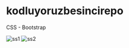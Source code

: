 # kodluyoruzbesincirepo
CSS - Bootstrap

![ss1](https://user-images.githubusercontent.com/47625725/145028863-210bb242-77e2-4744-bd1d-5aba13b62db0.jpg)
![ss2](https://user-images.githubusercontent.com/47625725/145028875-2150f359-17d3-4064-b238-b52116be49ff.jpg)
